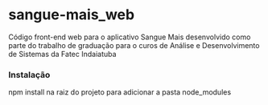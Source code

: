 # sangue-mais_web
Código front-end web para o aplicativo Sangue Mais desenvolvido como parte do trabalho de graduação para o curos de Análise e Desenvolvimento de Sistemas da Fatec Indaiatuba

### Instalação
npm install na raiz do projeto para adicionar a pasta node_modules
